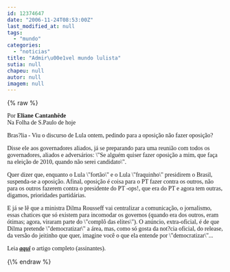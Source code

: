 ```yaml
---
id: 12374647
date: "2006-11-24T08:53:00Z"
last_modified_at: null
tags:
  - "mundo"
categories:
  - "noticias"
title: "Admir\u00e1vel mundo lulista"
sutia: null
chapeu: null
autor: null
imagem: null
---
```

{\% raw %}
<p><P><FONT face=Verdana>Por <STRONG>Eliane Cantanhêde</STRONG><BR>Na Folha de S.Paulo de hoje</FONT></P></p>
<p><P><FONT face=Verdana>Bras?lia - Viu o discurso de Lula ontem, pedindo para a oposição não fazer oposição? </FONT></P></p>
<p><P><FONT face=Verdana>Disse ele aos governadores aliados, já se preparando para uma reunião com todos os governadores, aliados e adversários: \"Se alguém quiser fazer oposição a mim, que faça na eleição de 2010, quando não serei candidato\". </FONT></P></p>
<p><P><FONT face=Verdana>Quer dizer que, enquanto o Lula \"fortão\" e o Lula \"fraquinho\" presidirem o Brasil, suspenda-se a oposição. Afinal, oposição é coisa para o PT fazer contra os outros, não para os outros fazerem contra o presidente do PT -ops!, que era do PT e agora tem outras, digamos, prioridades partidárias. </FONT></P></p>
<p><P><FONT face=Verdana>E já se lê que a ministra Dilma Rousseff vai centralizar a comunicação, o jornalismo, essas chatices que só existem para incomodar os governos (quando era dos outros, eram ótimas; agora, viraram parte do \"complô das elites\"). O anúncio, extra-oficial, é de que Dilma pretende \"democratizar\" a área, mas, como só gosta da not?cia oficial, do release, da versão do jeitinho que quer, imagine você o que ela entende por \"democratizar\"... </FONT></P></p>
<p><P><FONT face=Verdana>Leia <STRONG><EM><A href=\"https://www1.folha.uol.com.br/fsp/opiniao/fz2411200604.htm\" target=_blank>aqui</A></EM></STRONG> o artigo completo (assinantes).</FONT></P> </p>
{\% endraw %}